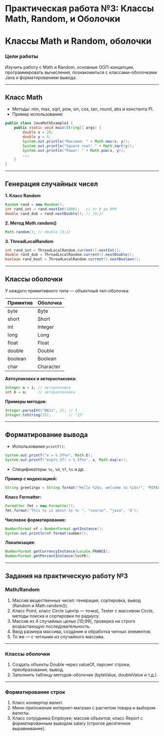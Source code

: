 
# **Практическая работа №3: Классы Math, Random, и Оболочки**


# Классы Math и Random, оболочки

### Цели работы

Изучить работу с Math и Random, основные ООП-концепции, программировать вычисления, познакомиться с классами-оболочками Java и форматированием вывода.

***

## Класс Math

- Методы: min, max, sqrt, pow, sin, cos, tan, round, abs и константа PI.
- Пример использования:
```java
public class JavaMathExample1 {
    public static void main(String[] args) {
        double x = 28;
        double y = 4;
        System.out.println("Maximum: " + Math.max(x, y));
        System.out.println("Square root: " + Math.sqrt(y));
        System.out.println("Power: " + Math.pow(x, y));
        ...
    }
}
```

***

## Генерация случайных чисел

**1. Класс Random**
```java
Random rand = new Random();
int rand_int = rand.nextInt(1000);   // от 0 до 999
double rand_dub = rand.nextDouble(); // [0;1)
```
**2. Метод Math.random()**
```java
Math.random(); // double [0;1)
```
**3. ThreadLocalRandom**
```java
int rand_int = ThreadLocalRandom.current().nextInt();
double rand_dub = ThreadLocalRandom.current().nextDouble();
boolean rand_bool = ThreadLocalRandom.current().nextBoolean();
```

***

## Классы оболочки

У каждого примитивного типа — объектный тип-оболочка:

| Примитив | Оболочка  |
| -------- | --------- |
| byte     | Byte      |
| short    | Short     |
| int      | Integer   |
| long     | Long      |
| float    | Float     |
| double   | Double    |
| boolean  | Boolean   |
| char     | Character |

**Автоупаковка и автораспаковка:**
```java
Integer a = i; // автоупаковка
int b = a;     // автораспаковка
```
**Примеры методов:**
```java
Integer.parseInt("0011", 2); // 3
Integer.toString(15);        // "15"
```

***

## Форматирование вывода

- Использование `printf()`:
```java
System.out.printf("e = %.3f%n", Math.E);
System.out.printf("exp(%.3f) = %.3f%n", x, Math.exp(x));
```
- Спецификаторы: `%c`, `%d`, `%f`, `%s` и др.

**Пример с индексацией:**
```java
String greetings = String.format("Hello %2$s, welcome to %1$s!", "MIREA", "students");
```

**Класс Formatter:**
```java
Formatter fmt = new Formatter();
fmt.format("This %s is about %s %c ", "course", "java", '8');
```
**Числовое форматирование:**
```java
NumberFormat nf = NumberFormat.getInstance();
System.out.println(nf.format(number));
```
**Локализация:**
```java
NumberFormat.getCurrencyInstance(Locale.FRANCE);
NumberFormat.getPercentInstance(locFR);
```

***

## Задания на практическую работу №3

### Math/Random

1. Массив вещественных чисел: генерация, сортировка, вывод (Random и Math.random()).
2. Класс Point, класс Circle (центр — точка), Tester с массивом Circle, методы поиска и сортировки по радиусу.
3. Массив из 4 случайных целых [10;99], проверка на строго возрастающую последовательность.
4. Ввод размера массива, создание и обработка четных элементов.
5. То же — с четными из случайного массива.

***

### Классы оболочки

1. Создать объекты Double через valueOf, парсинг строки, преобразования, вывод.
2. Заполнить таблицу методов-оболочек (byteValue, doubleValue и т.д.).

***

### Форматирование строк

1. Класс конвертор валют.
2. Мини-приложение интернет-магазин с расчетом товара и выбором валюты.
3. Класс сотрудника Employee; массив объектов; класс Report с форматированным выводом salary (строгое десятичное выравнивание).
